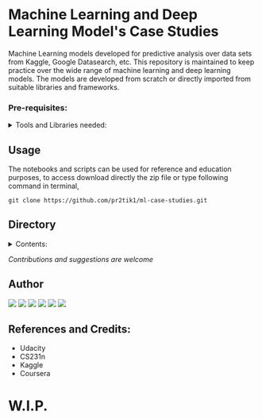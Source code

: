 # Machine Learning and Deep Learning Model's Case Studies

Machine Learning models developed for predictive analysis over data sets from Kaggle, Google Datasearch, etc. This repository is maintained to keep practice over the wide range of machine learning and deep learning models. The models are developed from scratch or directly imported from suitable libraries and frameworks.

### Pre-requisites:
<details>
<summary>Tools and Libraries needed: </summary>

+ Scikit-Learn
+ Numpy
+ Pandas
+ Matplotlib
+ Seaborn
+ Plolty-express
+ SageMaker
+ boto3
+ mxnet
+ PyTorch

</details>

## Usage 
The notebooks and scripts can be used for reference and education purposes, to access download directly the zip file or type following command in terminal,
```
git clone https://github.com/pr2tik1/ml-case-studies.git
```

## Directory
<details>
  <summary>Contents:</summary>

```bash
.
├── aws-sagemaker
│   ├── energy-consumption.ipynb
│   ├── fraud-detection.ipynb
│   ├── Pop_Segmentation.ipynb
│   ├── README.md
│   └── txt_preprocessing.py
├── classification
│   ├── data
│   ├── logistic-regression
│   └── README.md
├── intro-dl
│   ├── mnist_with_keras.ipynb
│   └── week01_pa.ipynb
├── k-means
│   ├── data
│   └── K-Means.ipynb
├── LICENSE.txt
├── neural-networks
│   ├── char-LSTM
│   ├── data
│   ├── house-price
│   ├── log-reg-with-nn-mindset
│   ├── mlp
│   ├── movie-sentiment
│   ├── README.md
│   └── student
├── pytorch
│   ├── CNN.ipynb
│   ├── datasets
│   ├── data_utils.py
│   ├── Linear-Regression.ipynb
│   ├── Logistic-Regression.ipynb
│   ├── Neural-Nework.ipynb
│   ├── PyTorch-Intro.ipynb
│   └── README.md
├── README.md
├── regression
│   ├── adv-reg-house-price
│   ├── data
│   ├── linear-regression
│   └── README.md
└── survival-analysis
    ├── df.csv
    ├── img.png
    ├── kaplan-meier.ipynb
    └── README.md
```

</details>


*Contributions and suggestions are welcome*

## Author

[<img src="https://img.shields.io/badge/twitter-%231DA1F2.svg?&style=for-the-badge&logo=twitter&logoColor=white" />](https://twitter.com/Pratikpkb) [<img src="https://img.shields.io/badge/medium-%2312100E.svg?&style=for-the-badge&logo=medium&logoColor=white" />](https://medium.com/@pratikbaitha04)  [<img src="https://img.shields.io/badge/linkedin-%230077B5.svg?&style=for-the-badge&logo=linkedin&logoColor=white" />](https://www.linkedin.com/in/pratik-kumar04/) [<img src = "https://img.shields.io/badge/instagram-%23E4405F.svg?&style=for-the-badge&logo=instagram&logoColor=white">](https://www.instagram.com/pratikkumar04/) [<img src = "https://img.shields.io/badge/facebook-%231877F2.svg?&style=for-the-badge&logo=facebook&logoColor=white">](https://www.facebook.com/pr2tik1) [<img src ="https://img.shields.io/badge/Website-pk-%23.svg?&style=for-the-badge&logo=&logoColor=white%22">](https://pr2tik1.github.io/) 

## References and Credits:
-	Udacity
-	CS231n 
-	Kaggle
-	Coursera

# W.I.P.
